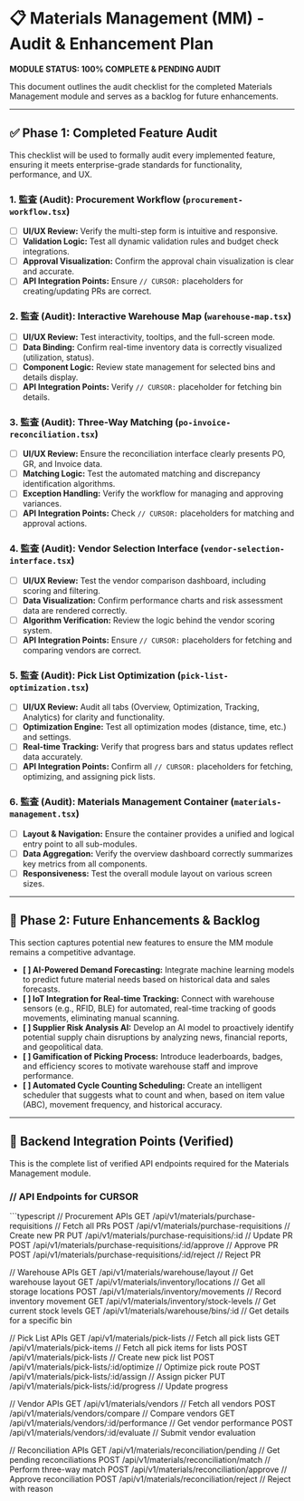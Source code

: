 # 📋 Materials Management (MM) - Audit & Enhancement Plan

**MODULE STATUS: 100% COMPLETE & PENDING AUDIT**

This document outlines the audit checklist for the completed Materials Management module and serves as a backlog for future enhancements.

---

## ✅ Phase 1: Completed Feature Audit

This checklist will be used to formally audit every implemented feature, ensuring it meets enterprise-grade standards for functionality, performance, and UX.

### 1. 監査 (Audit): Procurement Workflow (`procurement-workflow.tsx`)
- [ ] **UI/UX Review:** Verify the multi-step form is intuitive and responsive.
- [ ] **Validation Logic:** Test all dynamic validation rules and budget check integrations.
- [ ] **Approval Visualization:** Confirm the approval chain visualization is clear and accurate.
- [ ] **API Integration Points:** Ensure `// CURSOR:` placeholders for creating/updating PRs are correct.

### 2. 監査 (Audit): Interactive Warehouse Map (`warehouse-map.tsx`)
- [ ] **UI/UX Review:** Test interactivity, tooltips, and the full-screen mode.
- [ ] **Data Binding:** Confirm real-time inventory data is correctly visualized (utilization, status).
- [ ] **Component Logic:** Review state management for selected bins and details display.
- [ ] **API Integration Points:** Verify `// CURSOR:` placeholder for fetching bin details.

### 3. 監査 (Audit): Three-Way Matching (`po-invoice-reconciliation.tsx`)
- [ ] **UI/UX Review:** Ensure the reconciliation interface clearly presents PO, GR, and Invoice data.
- [ ] **Matching Logic:** Test the automated matching and discrepancy identification algorithms.
- [ ] **Exception Handling:** Verify the workflow for managing and approving variances.
- [ ] **API Integration Points:** Check `// CURSOR:` placeholders for matching and approval actions.

### 4. 監査 (Audit): Vendor Selection Interface (`vendor-selection-interface.tsx`)
- [ ] **UI/UX Review:** Test the vendor comparison dashboard, including scoring and filtering.
- [ ] **Data Visualization:** Confirm performance charts and risk assessment data are rendered correctly.
- [ ] **Algorithm Verification:** Review the logic behind the vendor scoring system.
- [ ] **API Integration Points:** Ensure `// CURSOR:` placeholders for fetching and comparing vendors are correct.

### 5. 監査 (Audit): Pick List Optimization (`pick-list-optimization.tsx`)
- [ ] **UI/UX Review:** Audit all tabs (Overview, Optimization, Tracking, Analytics) for clarity and functionality.
- [ ] **Optimization Engine:** Test all optimization modes (distance, time, etc.) and settings.
- [ ] **Real-time Tracking:** Verify that progress bars and status updates reflect data accurately.
- [ ] **API Integration Points:** Confirm all `// CURSOR:` placeholders for fetching, optimizing, and assigning pick lists.

### 6. 監査 (Audit): Materials Management Container (`materials-management.tsx`)
- [ ] **Layout & Navigation:** Ensure the container provides a unified and logical entry point to all sub-modules.
- [ ] **Data Aggregation:** Verify the overview dashboard correctly summarizes key metrics from all components.
- [ ] **Responsiveness:** Test the overall module layout on various screen sizes.

---

## 🚀 Phase 2: Future Enhancements & Backlog

This section captures potential new features to ensure the MM module remains a competitive advantage.

- **[ ] AI-Powered Demand Forecasting:** Integrate machine learning models to predict future material needs based on historical data and sales forecasts.
- **[ ] IoT Integration for Real-time Tracking:** Connect with warehouse sensors (e.g., RFID, BLE) for automated, real-time tracking of goods movements, eliminating manual scanning.
- **[ ] Supplier Risk Analysis AI:** Develop an AI model to proactively identify potential supply chain disruptions by analyzing news, financial reports, and geopolitical data.
- **[ ] Gamification of Picking Process:** Introduce leaderboards, badges, and efficiency scores to motivate warehouse staff and improve performance.
- **[ ] Automated Cycle Counting Scheduling:** Create an intelligent scheduler that suggests what to count and when, based on item value (ABC), movement frequency, and historical accuracy.

---

## 🔧 Backend Integration Points (Verified)

This is the complete list of verified API endpoints required for the Materials Management module.

### // API Endpoints for CURSOR
\`\`\`typescript
// Procurement APIs
GET /api/v1/materials/purchase-requisitions     // Fetch all PRs
POST /api/v1/materials/purchase-requisitions    // Create new PR
PUT /api/v1/materials/purchase-requisitions/:id // Update PR
POST /api/v1/materials/purchase-requisitions/:id/approve // Approve PR
POST /api/v1/materials/purchase-requisitions/:id/reject  // Reject PR

// Warehouse APIs
GET /api/v1/materials/warehouse/layout          // Get warehouse layout
GET /api/v1/materials/inventory/locations       // Get all storage locations
POST /api/v1/materials/inventory/movements      // Record inventory movement
GET /api/v1/materials/inventory/stock-levels    // Get current stock levels
GET /api/v1/materials/warehouse/bins/:id        // Get details for a specific bin

// Pick List APIs
GET /api/v1/materials/pick-lists                // Fetch all pick lists
GET /api/v1/materials/pick-items                // Fetch all pick items for lists
POST /api/v1/materials/pick-lists               // Create new pick list
POST /api/v1/materials/pick-lists/:id/optimize  // Optimize pick route
POST /api/v1/materials/pick-lists/:id/assign    // Assign picker
PUT /api/v1/materials/pick-lists/:id/progress   // Update progress

// Vendor APIs
GET /api/v1/materials/vendors                   // Fetch all vendors
POST /api/v1/materials/vendors/compare          // Compare vendors
GET /api/v1/materials/vendors/:id/performance   // Get vendor performance
POST /api/v1/materials/vendors/:id/evaluate     // Submit vendor evaluation

// Reconciliation APIs
GET /api/v1/materials/reconciliation/pending    // Get pending reconciliations
POST /api/v1/materials/reconciliation/match     // Perform three-way match
POST /api/v1/materials/reconciliation/approve   // Approve reconciliation
POST /api/v1/materials/reconciliation/reject    // Reject with reason
